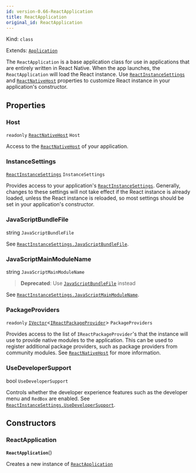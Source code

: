 ```yaml
---
id: version-0.66-ReactApplication
title: ReactApplication
original_id: ReactApplication
---
```


Kind: `class`

Extends: [`Application`](https://docs.microsoft.com/uwp/api/Windows.UI.Xaml.Application)



The `ReactApplication` is a base application class for use in applications that are entirely written in React Native. When the app launches, the `ReactApplication` will load the React instance. Use [`ReactInstanceSettings`](ReactInstanceSettings) and [`ReactNativeHost`](ReactNativeHost) properties to customize React instance in your application's constructor.

## Properties
### Host
`readonly`  [`ReactNativeHost`](ReactNativeHost) `Host`

Access to the [`ReactNativeHost`](ReactNativeHost) of your application.

### InstanceSettings
 [`ReactInstanceSettings`](ReactInstanceSettings) `InstanceSettings`

Provides access to your application's [`ReactInstanceSettings`](ReactInstanceSettings).
Generally, changes to these settings will not take effect if the React instance is already loaded, unless the React instance is reloaded, so most settings should be set in your application's constructor.

### JavaScriptBundleFile
 string `JavaScriptBundleFile`

See [`ReactInstanceSettings.JavaScriptBundleFile`](ReactInstanceSettings#javascriptbundlefile).

### JavaScriptMainModuleName
 string `JavaScriptMainModuleName`

> **Deprecated**: Use [`JavaScriptBundleFile`](#javascriptbundlefile) instead

See [`ReactInstanceSettings.JavaScriptMainModuleName`](ReactInstanceSettings#javascriptmainmodulename).

### PackageProviders
`readonly`  [`IVector`](https://docs.microsoft.com/uwp/api/Windows.Foundation.Collections.IVector-1)<[`IReactPackageProvider`](IReactPackageProvider)> `PackageProviders`

Provides access to the list of `IReactPackageProvider`'s that the instance will use to provide native modules to the application. This can be used to register additional package providers, such as package providers from community modules. See [`ReactNativeHost`](ReactNativeHost) for more information.

### UseDeveloperSupport
 bool `UseDeveloperSupport`

Controls whether the developer experience features such as the developer menu and `RedBox` are enabled.
See [`ReactInstanceSettings.UseDeveloperSupport`](ReactInstanceSettings#usedevelopersupport).


## Constructors
### ReactApplication
 **`ReactApplication`**()

Creates a new instance of [`ReactApplication`](ReactApplication)





